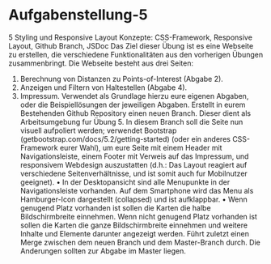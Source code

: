 # Aufgabenstellung-5
5 Styling und Responsive Layout
Konzepte: CSS-Framework, Responsive Layout, Github Branch, JSDoc
Das Ziel dieser Übung ist es eine Webseite zu erstellen, die verschiedene Funktionalitäten aus den vorherigen Übungen zusammenbringt.
Die Webseite besteht aus drei Seiten:
1. Berechnung von Distanzen zu Points-of-Interest (Abgabe 2).
2. Anzeigen und Filtern von Haltestellen (Abgabe 4).
3. Impressum.
Verwendet als Grundlage hierzu eure eigenen Abgaben, oder die Beispiellösungen der jeweiligen Abgaben. Erstellt in eurem Bestehenden 
Github Repository einen neuen Branch. Dieser dient als Arbeitsumgebung fur Übung 5. In diesem Branch soll die Seite nun visuell aufpoliert
werden; verwendet Bootstrap (getbootstrap.com/docs/5.2/getting-started) (oder ein anderes CSS-Framework eurer Wahl), um eure Seite mit einem
Header mit Navigationsleiste, einem Footer mit Verweis auf das Impressum, und responsivem Webdesign auszustatten (d.h.: Das Layout
reagiert auf verschiedene Seitenverhältnisse, und ist somit auch fur Mobilnutzer geeignet).
• In der Desktopansicht sind alle Menupunkte in der Navigationsleiste vorhanden. Auf dem Smartphone wird das Menu als Hamburger-Icon 
dargestellt (collapsed) und ist aufklappbar.
• Wenn genugend Platz vorhanden ist sollen die Karten die halbe Bildschirmbreite einnehmen. Wenn nicht genugend Platz vorhanden ist sollen die Karten
die ganze Bildschirmbreite einnehmen und weitere Inhalte und Elemente darunter angezeigt werden.
Führt zuletzt einen Merge zwischen dem neuen Branch und dem Master-Branch durch. Die Anderungen sollten zur Abgabe im Master liegen.
